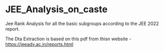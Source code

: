 # JEE_Analysis_on_caste
Jee Rank Analysis for all the basic subgroups according to the JEE 2022 report.

The Dta Extraction is based on this pdf from thisn website - https://jeeadv.ac.in/reports.html
